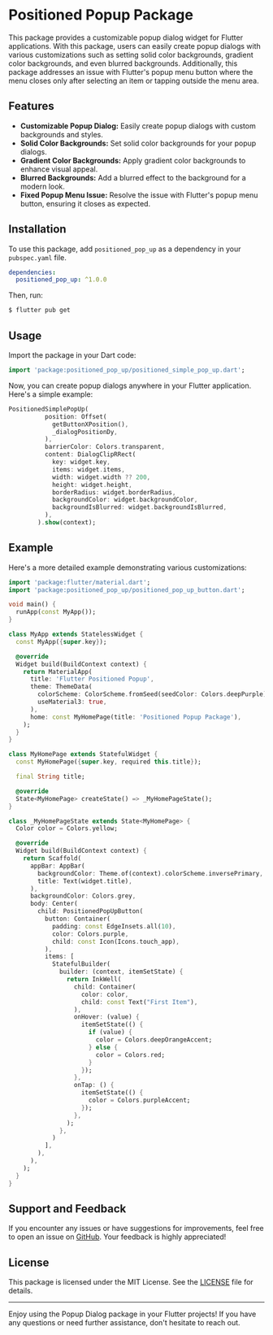 # Positioned Popup Package

This package provides a customizable popup dialog widget for Flutter applications. With this package, users can easily create popup dialogs with various customizations such as setting solid color backgrounds, gradient color backgrounds, and even blurred backgrounds. Additionally, this package addresses an issue with Flutter's popup menu button where the menu closes only after selecting an item or tapping outside the menu area.

## Features

- **Customizable Popup Dialog:** Easily create popup dialogs with custom backgrounds and styles.
- **Solid Color Backgrounds:** Set solid color backgrounds for your popup dialogs.
- **Gradient Color Backgrounds:** Apply gradient color backgrounds to enhance visual appeal.
- **Blurred Backgrounds:** Add a blurred effect to the background for a modern look.
- **Fixed Popup Menu Issue:** Resolve the issue with Flutter's popup menu button, ensuring it closes as expected.

## Installation

To use this package, add `positioned_pop_up` as a dependency in your `pubspec.yaml` file.

```yaml
dependencies:
  positioned_pop_up: ^1.0.0
```

Then, run:

```bash
$ flutter pub get
```

## Usage

Import the package in your Dart code:

```dart
import 'package:positioned_pop_up/positioned_simple_pop_up.dart';
```

Now, you can create popup dialogs anywhere in your Flutter application. Here's a simple example:

```dart
PositionedSimplePopUp(
          position: Offset(
            getButtonXPosition(),
            _dialogPositionDy,
          ),
          barrierColor: Colors.transparent,
          content: DialogClipRRect(
            key: widget.key,
            items: widget.items,
            width: widget.width ?? 200,
            height: widget.height,
            borderRadius: widget.borderRadius,
            backgroundColor: widget.backgroundColor,
            backgroundIsBlurred: widget.backgroundIsBlurred,
          ),
        ).show(context);
```

## Example

Here's a more detailed example demonstrating various customizations:

```dart
import 'package:flutter/material.dart';
import 'package:positioned_pop_up/positioned_pop_up_button.dart';

void main() {
  runApp(const MyApp());
}

class MyApp extends StatelessWidget {
  const MyApp({super.key});

  @override
  Widget build(BuildContext context) {
    return MaterialApp(
      title: 'Flutter Positioned Popup',
      theme: ThemeData(
        colorScheme: ColorScheme.fromSeed(seedColor: Colors.deepPurple),
        useMaterial3: true,
      ),
      home: const MyHomePage(title: 'Positioned Popup Package'),
    );
  }
}

class MyHomePage extends StatefulWidget {
  const MyHomePage({super.key, required this.title});

  final String title;

  @override
  State<MyHomePage> createState() => _MyHomePageState();
}

class _MyHomePageState extends State<MyHomePage> {
  Color color = Colors.yellow;

  @override
  Widget build(BuildContext context) {
    return Scaffold(
      appBar: AppBar(
        backgroundColor: Theme.of(context).colorScheme.inversePrimary,
        title: Text(widget.title),
      ),
      backgroundColor: Colors.grey,
      body: Center(
        child: PositionedPopUpButton(
          button: Container(
            padding: const EdgeInsets.all(10),
            color: Colors.purple,
            child: const Icon(Icons.touch_app),
          ),
          items: [
            StatefulBuilder(
              builder: (context, itemSetState) {
                return InkWell(
                  child: Container(
                    color: color,
                    child: const Text("First Item"),
                  ),
                  onHover: (value) {
                    itemSetState(() {
                      if (value) {
                        color = Colors.deepOrangeAccent;
                      } else {
                        color = Colors.red;
                      }
                    });
                  },
                  onTap: () {
                    itemSetState(() {
                      color = Colors.purpleAccent;
                    });
                  },
                );
              },
            )
          ],
        ),
      ),
    );
  }
}

```

## Support and Feedback

If you encounter any issues or have suggestions for improvements, feel free to open an issue on [GitHub](https://github.com/your-username/popup_dialog/issues). Your feedback is highly appreciated!

## License

This package is licensed under the MIT License. See the [LICENSE](LICENSE) file for details.

---

Enjoy using the Popup Dialog package in your Flutter projects! If you have any questions or need further assistance, don't hesitate to reach out.

